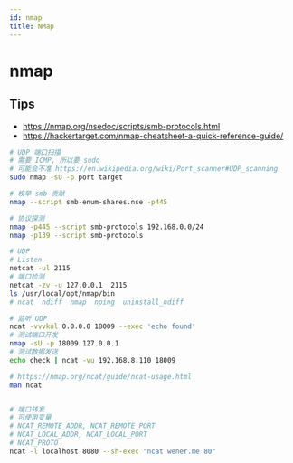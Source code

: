 ```yaml
---
id: nmap
title: NMap
---
```


# nmap

## Tips
* https://nmap.org/nsedoc/scripts/smb-protocols.html
* https://hackertarget.com/nmap-cheatsheet-a-quick-reference-guide/

```bash
# UDP 端口扫描
# 需要 ICMP, 所以要 sudo
# 可能会不准 https://en.wikipedia.org/wiki/Port_scanner#UDP_scanning
sudo nmap -sU -p port target

# 枚举 smb 贡献
nmap --script smb-enum-shares.nse -p445

# 协议探测
nmap -p445 --script smb-protocols 192.168.0.0/24
nmap -p139 --script smb-protocols

# UDP
# Listen
netcat -ul 2115
# 端口检测
netcat -zv -u 127.0.0.1  2115
ls /usr/local/opt/nmap/bin
# ncat  ndiff  nmap  nping  uninstall_ndiff

# 监听 UDP
ncat -vvvkul 0.0.0.0 18009 --exec 'echo found'
# 测试端口开发
nmap -sU -p 18009 127.0.0.1
# 测试数据发送
echo check | ncat -vu 192.168.8.110 18009

# https://nmap.org/ncat/guide/ncat-usage.html
man ncat


# 端口转发
# 可使用变量
# NCAT_REMOTE_ADDR, NCAT_REMOTE_PORT
# NCAT_LOCAL_ADDR, NCAT_LOCAL_PORT
# NCAT_PROTO
ncat -l localhost 8080 --sh-exec "ncat wener.me 80"
```
